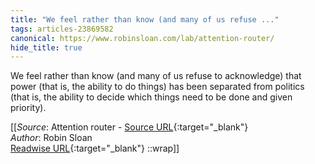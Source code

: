 ```yaml
---
title: "We feel rather than know (and many of us refuse ..."
tags: articles-23869582
canonical: https://www.robinsloan.com/lab/attention-router/
hide_title: true
---
```


We feel rather than know (and many of us refuse to acknowledge) that power (that is, the ability to do things) has been separated from politics (that is, the ability to decide which things need to be done and given priority).


[[_Source_: Attention router - [Source URL](https://www.robinsloan.com/lab/attention-router/){:target="_blank"}<br>
_Author_: Robin Sloan<br>
[Readwise URL](https://readwise.io/open/466748053){:target="_blank"}
::wrap]]